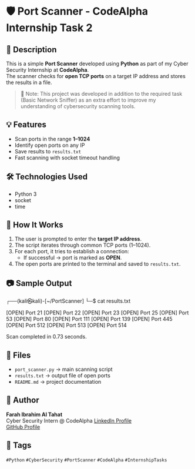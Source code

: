 # 🛡️ Port Scanner - CodeAlpha Internship Task 2

## 📌 Description
This is a simple **Port Scanner** developed using **Python** as part of my Cyber Security Internship at **CodeAlpha**.  
The scanner checks for **open TCP ports** on a target IP address and stores the results in a file.

> 🔧 Note: This project was developed in addition to the required task (Basic Network Sniffer) as an extra effort to improve my understanding of cybersecurity scanning tools.

## 💡 Features
- Scan ports in the range **1–1024**
- Identify open ports on any IP
- Save results to `results.txt`
- Fast scanning with socket timeout handling

## 🛠️ Technologies Used
- Python 3
- socket
- time

## 🚀 How It Works
1. The user is prompted to enter the **target IP address**.
2. The script iterates through common TCP ports (1–1024).
3. For each port, it tries to establish a connection:
   - If successful → port is marked as **OPEN**.
4. The open ports are printed to the terminal and saved to `results.txt`.

## 📷 Sample Output

┌──(kali㉿kali)-[~/PortScanner]
└─$ cat results.txt

[OPEN] Port 21
[OPEN] Port 22
[OPEN] Port 23
[OPEN] Port 25
[OPEN] Port 53
[OPEN] Port 80
[OPEN] Port 111
[OPEN] Port 139
[OPEN] Port 445
[OPEN] Port 512
[OPEN] Port 513
[OPEN] Port 514

Scan completed in 0.73 seconds.

## 📁 Files
- `port_scanner.py` → main scanning script
- `results.txt` → output file of open ports
- `README.md` → project documentation

## 🎯 Author
**Farah Ibrahim Al Tahat**  
Cyber Security Intern @ CodeAlpha
[LinkedIn Profile](https://www.linkedin.com/in/farah-al-tahat-a79176331)  
[GitHub Profile](https://github.com/FarahAlTahat)

## 🔖 Tags
`#Python` `#CyberSecurity` `#PortScanner` `#CodeAlpha` `#InternshipTasks`
